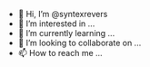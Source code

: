 - 👋 Hi, I’m @syntexrevers
- 👀 I’m interested in ...
- 🌱 I’m currently learning ...
- 💞️ I’m looking to collaborate on ...
- 📫 How to reach me ...

<!---
syntexrevers/syntexrevers is a ✨ special ✨ repository because its `README.md` (this file) appears on your GitHub profile.
You can click the Preview link to take a look at your changes.
--->
